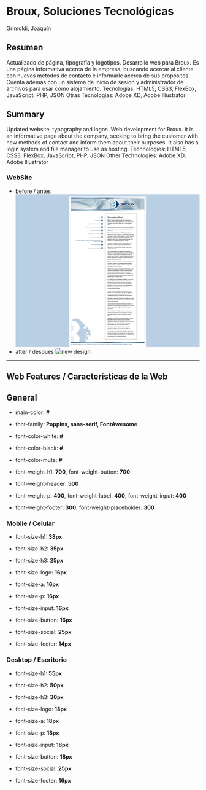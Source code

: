 # Broux, Soluciones Tecnológicas

Grimoldi, Joaquín

## Resumen

Actualizado de página, tipografía y logotipos.
Desarrollo web para Broux. Es una página informativa acerca de la empresa, buscando acercar al cliente con nuevos métodos de contacto e informarle acerca de sus propósitos.
Cuenta ademas con un sistema de inicio de sesion y administrador de archivos para usar como alojamiento.
Tecnologías: HTML5, CSS3, FlexBox, JavaScript, PHP, JSON
Otras Tecnologías: Adobe XD, Adobe Illustrator

## Summary

Updated website, typography and logos.
Web development for Broux. It is an informative page about the company, seeking to bring the customer with new methods of contact and inform them about their purposes.
It also has a login system and file manager to use as hosting.
Technologies: HTML5, CSS3, FlexBox, JavaScript, PHP, JSON
Other Technologies: Adobe XD, Adobe Illustrator

### WebSite

+ before / antes
![old design](./assets/img/old.png)
+ after / después
![new design](./assets/img/new.png)

---

## Web Features / Características de la Web

## General

+ main-color: **#**

+ font-family: **Poppins, sans-serif, FontAwesome**

+ font-color-white: **#**

+ font-color-black: **#**

+ font-color-mute: **#**

+ font-weight-h1: **700**, font-weight-button: **700**

+ font-weight-header: **500**

+ font-weight-p: **400**, font-weight-label: **400**, font-weight-input: **400**

+ font-weight-footer: **300**, font-weight-placeholder: **300**

### Mobile / Celular

+ font-size-h1: **38px**

+ font-size-h2: **35px**

+ font-size-h3: **25px**

+ font-size-logo: **16px**

+ font-size-a: **16px**

+ font-size-p: **16px**

+ font-size-input: **16px**

+ font-size-button: **16px**

+ font-size-social: **25px**

+ font-size-footer: **14px**

### Desktop / Escritorio

+ font-size-h1: **55px**

+ font-size-h2: **50px**

+ font-size-h3: **30px**

+ font-size-logo: **18px**

+ font-size-a: **18px**

+ font-size-p: **18px**

+ font-size-input: **18px**

+ font-size-button: **18px**

+ font-size-social: **25px**

+ font-size-footer: **16px**